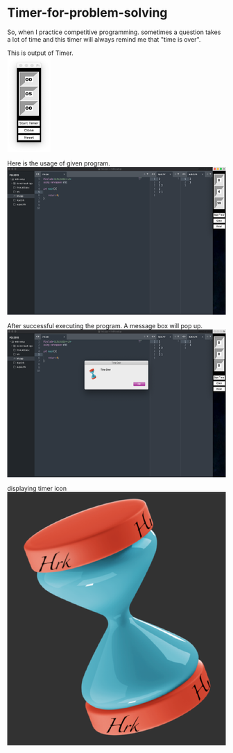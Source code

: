 # Timer-for-problem-solving
So, when I practice competitive programming. sometimes a question takes a lot of time and this timer will always remind me that "time is over".
<br>

This is output of Timer.<br>
<img src="outputs/output.png" width=100 height=220>
<br>

Here is the usage of given program.<br>
<img src="outputs/usage.png" width=560 height=340>
<br>

After successful executing the program. A message box will pop up.<br>
<img src="outputs/output-usage.png" width=560 height=340>
<br>

displaying timer icon
<img src="outputs/timer.png">
<br>


